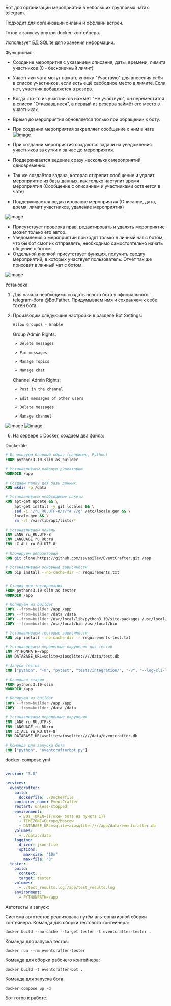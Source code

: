 Бот для организации мероприятий в небольших групповых чатах telegram. 

Подходит для организации онлайн и оффлайн встреч. 

Готов к запуску внутри docker-контейнера. 

Использует БД SQLite для хранения информации.

Функционал:
  - Создание меропрития с указанием описания, даты, времени, лимита участников (0 - бесконечный лимит)
  - Участники чата могут нажать кнопку "Участвую" для внесения себя в список участников, если есть ещё свободное место в лимите. Если нет, участник добавляется в резерв.
  - Когда кто-то из участников нажмёт "Не участвую", он переместится в список "Отказавшиеся", а первый из резерва займёт его место в участниках.
  - Время до мероприятия обновляется только при обращении к боту.
  - При создании мероприятия закрепляет сообщение с ним в чате
  ![image](https://github.com/user-attachments/assets/891c48ac-f32a-4584-bcfb-196c212c7124)
  
  - При создании мероприятия создаются задачи на уведомления участников за сутки и за час до мероприятия.
  - Поддерживается ведение сразу нескольких мероприятий одновременно.
  - Так же создаётся задача, которая открепит сообщение и удалит мероприятие из базы данных, как только наступит время мероприятия (Сообщение с описанием и участниками останется в чате)
  - Поддерживается редактирование мероприятия (Описание, дата, время, лимит участников, удаление мероприятия)
  
  ![image](https://github.com/user-attachments/assets/d71ba3ac-1d21-4dfe-bcfc-40ae33154e3e)
  
  - Присутствует проверка прав, редактировать и удалять мероприятие может только его автор.
  - Уведомления о мероприятии приходят только в личный чат с ботом, что бы бот смог их отправлять, необходимо самостоятельно начать общение с ботом.
  - Отдельной кнопкой присутствует функция, получить сводку мероприятий, в которых участвует пользователь. Отчёт так же приходит в личный чат с ботом.
  
  ![image](https://github.com/user-attachments/assets/7c06714c-6c03-4c8f-9a1e-7ef5768c7d6c)

Установка:
1. Для начала необходимо создать нового бота у официального telegram-бота @BotFather. Придумываем имя и сохраняем к себе токен бота.
2. Производим следующие настройки в разделе Bot Settings:
   
       Allow Groups? - Enable
   
   Group Admin Rights:
       
        ✔️ Delete messages
    
        ✔️ Pin messages
    
        ✔️ Manage Topics
    
        ✔️ Manage chat
       
   Channel Admin Rights:
    
        ✔️ Post in the channel
        
        ✔️ Edit messages of other users
        
        ✔️ Delete messages
        
        ✔️ Manage channel
![image](https://github.com/user-attachments/assets/0059c9b5-5384-47e6-b5db-8b242a02e611)
![image](https://github.com/user-attachments/assets/e5003b0e-d3be-4a50-bf19-933e4f34951e)

6. На сервере с Docker, создаём два файла:

Dockerfile     
```Dockerfile
# Используем базовый образ (например, Python)
FROM python:3.10-slim as builder

# Устанавливаем рабочую директорию
WORKDIR /app

# Создаём папку для базы данных
RUN mkdir -p /data

# Устанавливаем необходимые пакеты
RUN apt-get update && \
    apt-get install -y git locales && \
    sed -i '/ru_RU.UTF-8/s/^# //g' /etc/locale.gen && \
    locale-gen && \
    rm -rf /var/lib/apt/lists/*

# Устанавливаем локаль
ENV LANG ru_RU.UTF-8
ENV LANGUAGE ru_RU:ru
ENV LC_ALL ru_RU.UTF-8

# Клонируем репозиторий
RUN git clone https://github.com/ssvasilev/EventCrafter.git /app

# Устанавливаем основные зависимости
RUN pip install --no-cache-dir -r requirements.txt


# Стадия для тестирования
FROM python:3.10-slim as tester
WORKDIR /app

# Копируем из builder
COPY --from=builder /app /app
COPY --from=builder /data /data
COPY --from=builder /usr/local/lib/python3.10/site-packages /usr/local/lib/python3.10/site-packages
COPY --from=builder /usr/local/bin /usr/local/bin

# Устанавливаем тестовые зависимости
RUN pip install --no-cache-dir -r requirements-test.txt

# Устанавливаем переменные окружения для тестов
ENV PYTHONPATH=/app
ENV DATABASE_URL=sqlite+aiosqlite:////data/test.db

# Запуск тестов
CMD ["python", "-m", "pytest", "tests/integration/", "-v", "--log-cli-level=INFO"]

# Основная стадия
FROM python:3.10-slim
WORKDIR /app

# Копируем из builder
COPY --from=builder /app /app
COPY --from=builder /data /data

# Устанавливаем переменные окружения
ENV LANG ru_RU.UTF-8
ENV LANGUAGE ru_RU:ru
ENV LC_ALL ru_RU.UTF-8
ENV DATABASE_URL=sqlite+aiosqlite:////data/eventcrafter.db

# Команда для запуска бота
CMD ["python", "eventcrafterbot.py"]
```
docker-compose.yml
```docker-compose.yml

version: "3.8"

services:
  eventcrafter:
    build:
      dockerfile: ./Dockerfile
    container_name: EventCrafter
    restart: unless-stopped
    environment:
      - BOT_TOKEN={{Токен бота из пункта 1}}
      - TIMEZONE=Europe/Moscow
      - DATABASE_URL=sqlite+aiosqlite:////app/data/eventcrafter.db
    volumes:
      - ./data:/data
    logging:
      driver: json-file
      options:
        max-size: "10m"
        max-file: "3"
  tester:
    build:
      context: .
      target: tester
    volumes:
      - ./test_results.log:/app/test_results.log
    environment:
      - PYTHONPATH=/app


```
Автотесты и запуск:

Система автотестов реализована путём альтернативной сборки контейнера.
Команда для сборки тестового контейнера:
```
docker build --no-cache --target tester -t eventcrafter-tester .
```

Команда для запуска тестов:
```
docker run --rm eventcrafter-tester
```

Команда для сборки рабочего контейнера:
```
docker build -t eventcrafter-bot .
```

Команда для запуска бота:
```
docker compose up -d
```

Бот готов к работе.






